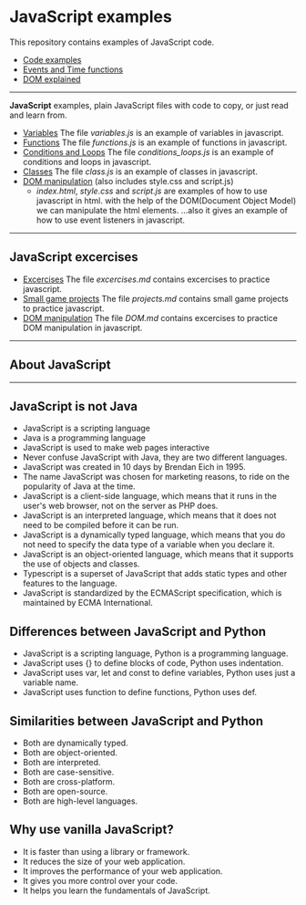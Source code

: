 # JavaScript examples
This repository contains examples of JavaScript code.
- [Code examples](docs/code_examples.md)
- [Events and Time functions](docs/events_and_time.md)
- [DOM explained](docs/DOM_examples.md)
***
**JavaScript** examples, plain JavaScript files with code to copy, or just read and learn from.
- [Variables](js/variables.js) The file _variables.js_ is an example of variables in javascript.
- [Functions](js/functions.js) The file _functions.js_ is an example of functions in javascript.
- [Conditions and Loops](js/conditions_loops.js) The file _conditions_loops.js_ is an example of conditions and loops in javascript.
- [Classes](js/class.js) The file _class.js_ is an example of classes in javascript.
- [DOM manipulation](ex/DOM/index.html) (also includes style.css and script.js)
   - _index.html_, _style.css_ and _script.js_ are examples of how to use javascript in html.
  with the help of the DOM(Document Object Model) we can manipulate the html elements.
  ...also it gives an example of how to use event listeners in javascript.
***
## JavaScript excercises
- [Excercises](exercises/excercises.md) The file _excercises.md_ contains excercises to practice javascript.
- [Small game projects](exercises/projects.md) The file _projects.md_ contains small game projects to practice javascript.
- [DOM manipulation](exercises/DOM.md) The file _DOM.md_ contains excercises to practice DOM manipulation in javascript.
***

## About JavaScript
---
**JavaScript** is not **Java**
---
- JavaScript is a scripting language
- Java is a programming language
- JavaScript is used to make web pages interactive
- Never confuse JavaScript with Java, they are two different languages.
- JavaScript was created in 10 days by Brendan Eich in 1995.
- The name JavaScript was chosen for marketing reasons, to ride on the popularity of Java at the time.
- JavaScript is a client-side language, which means that it runs in the user's web browser, not on the server as PHP does.
- JavaScript is an interpreted language, which means that it does not need to be compiled before it can be run.
- JavaScript is a dynamically typed language, which means that you do not need to specify the data type of a variable when you declare it.
- JavaScript is an object-oriented language, which means that it supports the use of objects and classes.
- Typescript is a superset of JavaScript that adds static types and other features to the language.
- JavaScript is standardized by the ECMAScript specification, which is maintained by ECMA International.

## Differences between JavaScript and Python
- JavaScript is a scripting language, Python is a programming language.
- JavaScript uses {} to define blocks of code, Python uses indentation.
- JavaScript uses var, let and const to define variables, Python uses just a variable name.
- JavaScript uses function to define functions, Python uses def.

## Similarities between JavaScript and Python
- Both are dynamically typed.
- Both are object-oriented.
- Both are interpreted.
- Both are case-sensitive.
- Both are cross-platform.
- Both are open-source.
- Both are high-level languages.

## Why use vanilla JavaScript?
- It is faster than using a library or framework.
- It reduces the size of your web application.
- It improves the performance of your web application.
- It gives you more control over your code.
- It helps you learn the fundamentals of JavaScript.
